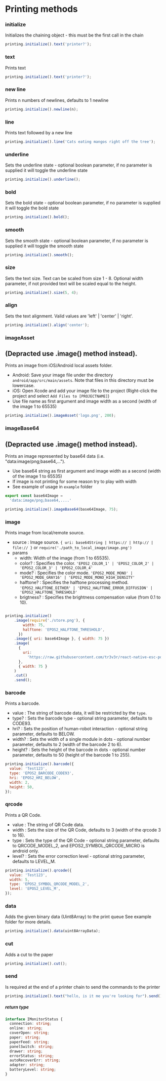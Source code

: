 # Printing methods

### initialize

Initializes the chaining object - this must be the first call in the chain

```javascript
printing.initialize().text('printer?');
```

### text

Prints text

```javascript
printing.initialize().text('printer?');
```

### new line

Prints n numbers of newlines, defaults to 1 newline

```javascript
printing.initialize().newline(n);
```

### line

Prints text followed by a new line

```javascript
printing.initialize().line('Cats eating mangos right off the tree');
```

### underline

Sets the underline state - optional boolean parameter, if no parameter is supplied it will toggle the underline state

```javascript
printing.initialize().underline();
```

### bold

Sets the bold state - optional boolean parameter, if no parameter is supplied it will toggle the bold state

```javascript
printing.initialize().bold();
```

### smooth

Sets the smooth state - optional boolean parameter, if no parameter is supplied it will toggle the smooth state

```javascript
printing.initialize().smooth();
```

### size

Sets the text size. Text can be scaled from size 1 - 8. Optional width parameter, if not provided text will be scaled equal to the height.

```javascript
printing.initialize().size(5, 4);
```

### align

Sets the text alignment. Valid values are 'left' | 'center' | 'right'.

```javascript
printing.initialize().align('center');
```

### imageAsset

## (Depracted use .image() method instead).
Prints an image from iOS/Android local assets folder.

- Android: Save your image file under the directory `android/app/src/main/assets`. Note that files in this directory must be lowercase.
- iOS: Open Xcode and add your image file to the project (Right-click the project and select `Add Files to [PROJECTNAME]`)
- Use file name as first argument and image width as a second (width of the image 1 to 65535)

```javascript
printing.initialize().imageAsset('logo.png', 200);
```

### imageBase64

## (Depracted use .image() method instead).
Prints an image represented by base64 data (i.e. "data:image/png;base64,...").

- Use base64 string as first argument and image width as a second (width of the image 1 to 65535)
- If image is not printing for some reason try to play with width
- See example of usage in `example` folder

```javascript
export const base64Image =
  'data:image/png;base64,....'

printing.initialize().imageBase64(base64Image, 75);
```

### image

Prints image from local/remote source.

- source : Image source. `{ uri: base64String | https:// | http:// | file:// }` or `require('./path_to_local_image/image.png')`
- params
  - width: Width of the image (from 1 to 65535).
  - color? : Specifies the color. `'EPOS2_COLOR_1' | 'EPOS2_COLOR_2' | 'EPOS2_COLOR_3' | 'EPOS2_COLOR_4'`
  - mode? : Specifies the color mode. `'EPOS2_MODE_MONO' | 'EPOS2_MODE_GRAY16' | 'EPOS2_MODE_MONO_HIGH_DENSITY'`
  - halftone? : Specifies the halftone processing method. `'EPOS2_HALFTONE_DITHER' | 'EPOS2_HALFTONE_ERROR_DIFFUSION' | 'EPOS2_HALFTONE_THRESHOLD'`
  - brigtness? : Specifies the brightness compensation value (from 0.1 to 10).

```javascript

printing.initialize()
    .image(require('./store.png'), {
        width: 75,
        halftone: 'EPOS2_HALFTONE_THRESHOLD',
      })
    .image({ uri: base64Image }, { width: 75 })
    .image(
      {
        uri:
          'https://raw.githubusercontent.com/tr3v3r/react-native-esc-pos-printer/main/ios/store.png',
      },
      { width: 75 }
    )
    .cut()
    .send();
```

### barcode

Prints a barcode.

- value : The string of barcode data, it will be restricted by the `type`.
- type? : Sets the barcode type - optional string parameter, defaults to CODE93.
- hri? : Sets the position of human-robot interaction - optional string parameter, defaults to BELOW.
- width? : Sets the width of a single module in dots - optional number parameter, defaults to 2 (width of the barcode 2 to 6).
- height? : Sets the height of the barcode in dots - optional number parameter, defaults to 50 (height of the barcode 1 to 255).

```javascript
printing.initialize().barcode({
  value: 'Test123',
  type: 'EPOS2_BARCODE_CODE93',
  hri: 'EPOS2_HRI_BELOW',
  width: 2,
  height: 50,
});
```

### qrcode

Prints a QR Code.

- value : The string of QR Code data.
- width : Sets the size of the QR Code, defaults to 3 (width of the qrcode 3 to 16).
- type : Sets the type of the QR Code - optional string parameter, defaults to QRCODE_MODEL_2, and EPOS2_SYMBOL_QRCODE_MICRO is android only.
- level? : Sets the error correction level - optional string parameter, defaults to LEVEL_M.


```javascript
printing.initialize().qrcode({
  value: 'Test123',
  width: 5,
  type: 'EPOS2_SYMBOL_QRCODE_MODEL_2',
  level: 'EPOS2_LEVEL_M',
});
```

### data
Adds the given binary data (Uint8Array) to the print queue
See example folder for more details.

```javascript
printing.initialize().data(uint8ArrayData);
```

### cut

Adds a cut to the paper

```javascript
printing.initialize().cut();
```

### send

Is required at the end of a printer chain to send the commands to the printer

```javascript
printing.initialize().text("hello, is it me you're looking for").send();
```

##### return type

```typescript
interface IMonitorStatus {
  connection: string;
  online: string;
  coverOpen: string;
  paper: string;
  paperFeed: string;
  panelSwitch: string;
  drawer: string;
  errorStatus: string;
  autoRecoverErr: string;
  adapter: string;
  batteryLevel: string;
}
```
